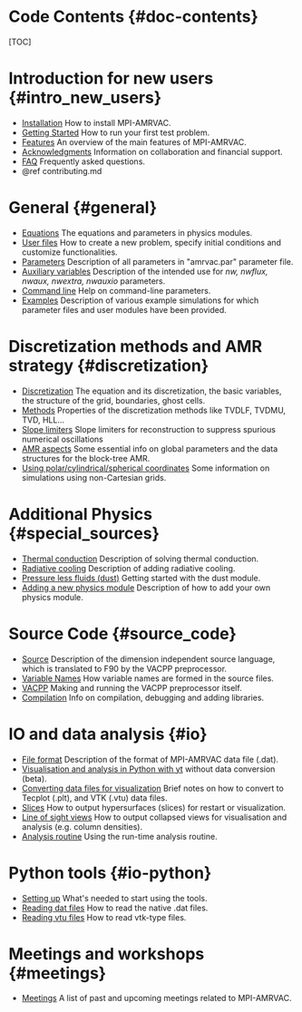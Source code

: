 # Code Contents {#doc-contents}

[TOC]

# Introduction for new users {#intro_new_users}

* [Installation](installation.md) How to install MPI-AMRVAC.
* [Getting Started](getting_started.md) How to run your first test problem.
* [Features](features.md) An overview of the main features of MPI-AMRVAC.
* [Acknowledgments](acknowledgments.md) Information on collaboration and
financial support.
* [FAQ](faq.md) Frequently asked questions.
* @ref contributing.md

# General {#general}

* [Equations](equations.md) The equations and parameters in physics modules.
* [User files](amrvacusr.md) How to create a new problem, specify initial
  conditions and customize functionalities.
* [Parameters](par.md) Description of all parameters in "amrvac.par" parameter file.
* [Auxiliary variables](mpiamrvac_nw.md) Description of the intended use
  for _nw, nwflux, nwaux, nwextra, nwauxio_ parameters.
* [Command line](commandline.md) Help on command-line parameters.
* [Examples](examples.md) Description of various example simulations for which
  parameter files and user modules have been provided.

# Discretization methods and AMR strategy {#discretization}

* [Discretization](discretization.md) The equation and its discretization, the
basic variables, the structure of the grid, boundaries, ghost cells.
* [Methods](methods.md) Properties of the discretization methods like TVDLF,
TVDMU, TVD, HLL...
* [Slope limiters](limiter.md) Slope limiters for reconstruction to suppress spurious numerical oscillations
* [AMR aspects](amrstructure.md) Some essential info on global parameters and
the data structures for the block-tree AMR.
* [Using polar/cylindrical/spherical coordinates](axial.md) Some information on
simulations using non-Cartesian grids.

# Additional Physics {#special_sources}

* [Thermal conduction](thermal_conduction.md) Description of solving thermal conduction.
* [Radiative cooling](radiative_cooling.md) Description of adding radiative cooling.
* [Pressure less fluids (dust)](dust.md) Getting started with the dust module.
* [Adding a new physics module](addmodule.md) Description of how to add your own physics module.

# Source Code {#source_code}

* [Source](source.md) Description of the dimension independent source language,
which is translated to F90 by the VACPP preprocessor.
* [Variable Names](varnames.md) How variable names are formed in the source
files.
* [VACPP](vacpp.md) Making and running the VACPP preprocessor itself.
* [Compilation](compilation.md) Info on compilation, debugging and adding libraries.

# IO and data analysis {#io}

* [File format](fileformat.md) Description of the format of MPI-AMRVAC data file (.dat).
* [Visualisation and analysis in Python with yt](yt_usage.md) without data conversion (beta).
* [Converting data files for visualization](convert.md) Brief notes on how to
convert to Tecplot (.plt), and VTK (.vtu) data files.
* [Slices](slices.md) How to output hypersurfaces (slices) for restart or
visualization.
* [Line of sight views](collapsed.md) How to output collapsed views for
visualisation and analysis (e.g. column densities).
* [Analysis routine](analysis.md) Using the run-time analysis routine.

# Python tools {#io-python}
* [Setting up](python_setup.md) What's needed to start using the tools.
* [Reading dat files](python_datfiles.md) How to read the native .dat files.
* [Reading vtu files](python_vtkfiles.md) How to read vtk-type files.

# Meetings and workshops {#meetings}

* [Meetings](meetings.md) A list of past and upcoming meetings related to MPI-AMRVAC.
